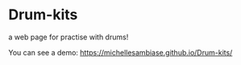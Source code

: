 # Drum-kits
a web page for practise with drums!


You can see a demo:
 https://michellesambiase.github.io/Drum-kits/
